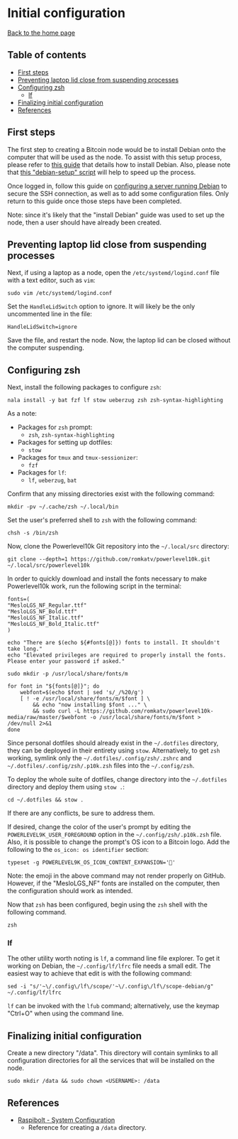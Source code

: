 # Initial configuration

[Back to the home page](README.md)

## Table of contents

- [First steps](#first-steps)
- [Preventing laptop lid close from suspending processes](#preventing-laptop-lid-close-from-suspending-processes)
- [Configuring zsh](#configuring-zsh)
    - [lf](#lf)
- [Finalizing initial configuration](#finalizing-initial-configuration)
- [References](#references)

## First steps

The first step to creating a Bitcoin node would be to install Debian onto the computer that will be used as the node. To assist with this setup process, please refer to [this guide](/install-os/install-debian.md) that details how to install Debian. Also, please note that [this "debian-setup" script](https://github.com/DavidVogelxyz/debian-setup) will help to speed up the process.

Once logged in, follow this guide on [configuring a server running Debian](/servers/configuring-debian-server.md) to secure the SSH connection, as well as to add some configuration files. Only return to this guide once those steps have been completed.

Note: since it's likely that the "install Debian" guide was used to set up the node, then a user should have already been created.

## Preventing laptop lid close from suspending processes

Next, if using a laptop as a node, open the `/etc/systemd/logind.conf` file with a text editor, such as `vim`:

```
sudo vim /etc/systemd/logind.conf
```

Set the `HandleLidSwitch` option to ignore. It will likely be the only uncommented line in the file:

```
HandleLidSwitch=ignore
```

Save the file, and restart the node. Now, the laptop lid can be closed without the computer suspending.

## Configuring zsh

Next, install the following packages to configure `zsh`:

```
nala install -y bat fzf lf stow ueberzug zsh zsh-syntax-highlighting
```

As a note:

- Packages for `zsh` prompt:
    - `zsh`, `zsh-syntax-highlighting`
- Packages for setting up dotfiles:
    - `stow`
- Packages for `tmux` and `tmux-sessionizer`:
    - `fzf`
- Packages for `lf`:
    - `lf`, `ueberzug`, `bat`

Confirm that any missing directories exist with the following command:

```
mkdir -pv ~/.cache/zsh ~/.local/bin
```

Set the user's preferred shell to `zsh` with the following command:

```
chsh -s /bin/zsh
```

Now, clone the Powerlevel10k Git repository into the `~/.local/src` directory:

```
git clone --depth=1 https://github.com/romkatv/powerlevel10k.git ~/.local/src/powerlevel10k
```

In order to quickly download and install the fonts necessary to make Powerlevel10k work, run the following script in the terminal:

```
fonts=(
"MesloLGS_NF_Regular.ttf"
"MesloLGS_NF_Bold.ttf"
"MesloLGS_NF_Italic.ttf"
"MesloLGS_NF_Bold_Italic.ttf"
)

echo "There are $(echo ${#fonts[@]}) fonts to install. It shouldn't take long."
echo "Elevated privileges are required to properly install the fonts. Please enter your password if asked."

sudo mkdir -p /usr/local/share/fonts/m

for font in "${fonts[@]}"; do
    webfont=$(echo $font | sed 's/_/%20/g')
    [ ! -e /usr/local/share/fonts/m/$font ] \
        && echo "now installing $font ..." \
        && sudo curl -L https://github.com/romkatv/powerlevel10k-media/raw/master/$webfont -o /usr/local/share/fonts/m/$font > /dev/null 2>&1
done
```

Since personal dotfiles should already exist in the `~/.dotfiles` directory, they can be deployed in their entirety using `stow`. Alternatively, to get `zsh` working, symlink only the `~/.dotfiles/.config/zsh/.zshrc` and `~/.dotfiles/.config/zsh/.p10k.zsh` files into the `~/.config/zsh`.

To deploy the whole suite of dotfiles, change directory into the `~/.dotfiles` directory and deploy them using `stow .`:

```
cd ~/.dotfiles && stow .
```

If there are any conflicts, be sure to address them.

If desired, change the color of the user's prompt by editing the `POWERLEVEL9K_USER_FOREGROUND` option in the `~/.config/zsh/.p10k.zsh` file. Also, it is possible to change the prompt's OS icon to a Bitcoin logo. Add the following to the `os_icon: os identifier` section:

```
typeset -g POWERLEVEL9K_OS_ICON_CONTENT_EXPANSION=''
```

Note: the emoji in the above command may not render properly on GitHub. However, if the "MesloLGS_NF" fonts are installed on the computer, then the configuration should work as intended.

Now that `zsh` has been configured, begin using the `zsh` shell with the following command.

```
zsh
```

### lf

The other utility worth noting is `lf`, a command line file explorer. To get it working on Debian, the `~/.config/lf/lfrc` file needs a small edit. The easiest way to achieve that edit is with the following command:

```
sed -i "s/'~\/.config\/lf\/scope/'~\/.config\/lf\/scope-debian/g" ~/.config/lf/lfrc
```

`lf` can be invoked with the `lfub` command; alternatively, use the keymap "Ctrl+O" when using the command line.

## Finalizing initial configuration

Create a new directory "/data". This directory will contain symlinks to all configuration directories for all the services that will be installed on the node.

```
sudo mkdir /data && sudo chown <USERNAME>: /data
```

## References

- [Raspibolt - System Configuration](https://raspibolt.org/guide/raspberry-pi/system-configuration.html)
    - Reference for creating a `/data` directory.
